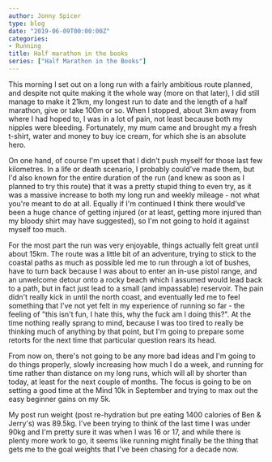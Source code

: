 ```yaml
---
author: Jonny Spicer
type: blog
date: "2019-06-09T00:00:00Z"
categories:
- Running
title: Half marathon in the books
series: ["Half Marathon in the Books"]
---
```

This morning I set out on a long run with a fairly ambitious route planned, and despite not quite making it the whole way (more on that later),
I did still manage to make it 21km, my longest run to date and the length of a half marathon, give or take 100m or so. When I stopped, about 3km
away from where I had hoped to, I was in a lot of pain, not least because both my nipples were bleeding. Fortunately, my mum came and brought my a fresh
t-shirt, water and money to buy ice cream, for which she is an absolute hero.

On one hand, of course I'm upset that I didn't push myself for those last few kilometres. In a life or death scenario, I probably could've made them, but
I'd also known for the entire duration of the run (and knew as soon as I planned to try this route) that it was a pretty stupid thing to even try,
as it was a massive increase to both my long run and weekly mileage - not what you're meant to do at all. Equally if I'm continued I think there would've
been a huge chance of getting injured (or at least, getting more injured than my bloody shirt may have suggested), so I'm not going to hold it against
myself too much.

For the most part the run was very enjoyable, things actually felt great until about 15km. The route was a little bit of an adventure, trying to stick to
the coastal paths as much as possible led me to run through a lot of bushes, have to turn back because I was about to enter an in-use pistol range,
and an unwelcome detour onto a rocky beach which I assumed would lead back to a path, but in fact just lead to a small (and impassable) reservoir.
The pain didn't really kick in until the north coast, and eventually led me to feel something that I've not yet felt in my experience of running so far -
the feeling of "this isn't fun, I hate this, why the fuck am I doing this?". At the time nothing really sprang to mind, because I was too tired to really
be thinking much of anything by that point, but I'm going to prepare some retorts for the next time that particular question rears its head.

From now on, there's not going to be any more bad ideas and I'm going to do things properly, slowly increasing how much I do a week, and running for time rather
than distance on my long runs, which will all by shorter than today, at least for the next couple of months. The focus is going to be on setting a good time
at the Mind 10k in September and trying to max out the easy beginner gains on my 5k.

My post run weight (post re-hydration but pre eating 1400 calories of Ben & Jerry's) was 89.5kg. I've been trying to think of the last time I was under 90kg
and I'm pretty sure it was when I was 16 or 17, and while there is plenty more work to go, it seems like running might finally be the thing that gets me to
the goal weights that I've been chasing for a decade now.
